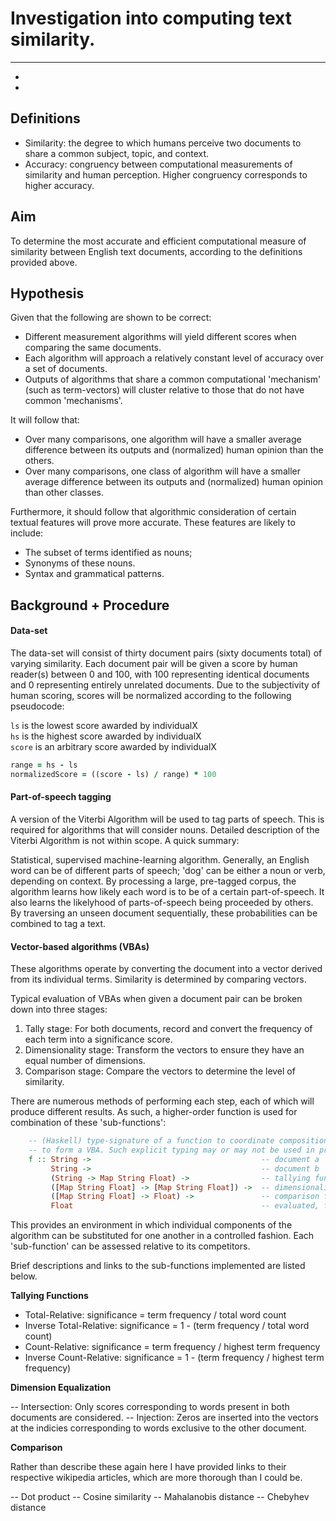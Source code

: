 # Investigation into computing text similarity.  
  
***
-
-

## Definitions

- Similarity: the degree to which humans perceive two documents to share a common subject, topic, and context.
- Accuracy: congruency between computational measurements of similarity and human perception. Higher congruency 
  corresponds to higher accuracy.


## Aim

To determine the most accurate and efficient computational measure of similarity between English text documents, according 
to the definitions provided above. 


## Hypothesis

Given that the following are shown to be correct:

- Different measurement algorithms will yield different scores when comparing the same documents.
- Each algorithm will approach a relatively constant level of accuracy over a set of documents.
- Outputs of algorithms that share a common computational 'mechanism' (such as term-vectors) will cluster 
  relative to those that do not have common 'mechanisms'.  

It will follow that:

- Over many comparisons, one algorithm will have a smaller average difference between its outputs and (normalized) human
  opinion than the others.
- Over many comparisons, one class of algorithm will have a smaller average difference between its outputs and (normalized)
  human opinion than other classes.

Furthermore, it should follow that algorithmic consideration of certain textual features will prove more accurate. These 
features are likely to include:

- The subset of terms identified as nouns;
- Synonyms of these nouns.
- Syntax and grammatical patterns.



## Background + Procedure

#### Data-set

The data-set will consist of thirty document pairs (sixty documents total) of varying similarity. Each document pair will be
given a score by human reader(s) between 0 and 100, with 100 representing identical documents and 0 representing entirely 
unrelated documents. Due to the subjectivity of human scoring, scores will be normalized according to the following pseudocode:
 
`ls` is the lowest score awarded by individualX  
`hs` is the highest score awarded by individualX  
`score` is an arbitrary score awarded by individualX  

```ruby
range = hs - ls
normalizedScore = ((score - ls) / range) * 100
``` 


#### Part-of-speech tagging

A version of the Viterbi Algorithm will be used to tag parts of speech. This is required for algorithms that will consider 
nouns. Detailed description of the Viterbi Algorithm is not within scope. A quick summary:

Statistical, supervised machine-learning algorithm. Generally, an English word can be of different parts of speech; 'dog' can be
either a noun or verb, depending on context. By processing a large, pre-tagged corpus, the algorithm learns how likely each
word is to be of a certain part-of-speech. It also learns the likelyhood of parts-of-speech being proceeded by others. By 
traversing an unseen document sequentially, these probabilities can be combined to tag a text. 


#### Vector-based algorithms (VBAs)

These algorithms operate by converting the document into a vector derived from its individual terms. Similarity is determined by 
comparing vectors.

Typical evaluation of VBAs when given a document pair can be broken down into three stages:

1. Tally stage: For both documents, record and convert the frequency of each term into a significance score.
2. Dimensionality stage: Transform the vectors to ensure they have an equal number of dimensions.
3. Comparison stage: Compare the vectors to determine the level of similarity.

There are numerous methods of performing each step, each of which will produce different results. As such, a higher-order function
is used for combination of these 'sub-functions':

```haskell
    -- (Haskell) type-signature of a function to coordinate composition of individual sub-functions 
    -- to form a VBA. Such explicit typing may or may not be used in practice.
    f :: String ->                                      -- document a  
         String ->                                      -- document b  
         (String -> Map String Float) ->                -- tallying function  
         ([Map String Float] -> [Map String Float]) ->  -- dimensionality reduction function  
         ([Map String Float] -> Float) ->               -- comparison function  
         Float                                          -- evaluated, f is a Float, representing the similarity score
```

This provides an environment in which individual components of the algorithm can be substituted for one another in a controlled fashion.
Each 'sub-function' can be assessed relative to its competitors. 

Brief descriptions and links to the sub-functions implemented are listed below. 


**Tallying Functions**

- Total-Relative: significance = term frequency / total word count
- Inverse Total-Relative: significance = 1 - (term frequency / total word count)
- Count-Relative: significance = term frequency / highest term frequency
- Inverse Count-Relative: significance = 1 - (term frequency / highest term frequency)


**Dimension Equalization** 

-- Intersection: Only scores corresponding to words present in both documents are considered. 
-- Injection: Zeros are inserted into the vectors at the indicies corresponding to words exclusive to the other document.
 
**Comparison**

Rather than describe these again here I have provided links to their respective wikipedia articles, which are more thorough
than I could be.

-- Dot product 
-- Cosine similarity
-- Mahalanobis distance
-- Chebyhev distance


